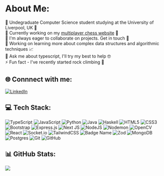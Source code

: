 # About Me:

🏫 Undegraduate Computer Science student studying at the University of Liverpool, UK 📍<br>🔭 Currently working on my [multiplayer chess website](https://github.com/FlynnHillier/chessalyze)  🤖
<br>
👯 I'm always eager to collaborate on projects. Get in touch 🔧<br>🌱 Working on learning more about complex data structures and algorithmic techniques 📈<br>💬 Ask me about typescript, I'll try my best to help 🤓 <br>⚡ Fun fact - I've recently started rock climbing 🧗


## 🌐 Connnect with me:
[![LinkedIn](https://img.shields.io/badge/LinkedIn-%230077B5.svg?logo=linkedin&logoColor=white)](https://linkedin.com/in/flynn-hillier/) 

## 💻 Tech Stack:
![TypeScript](https://img.shields.io/badge/typescript-%23007ACC.svg?style=flat&logo=typescript&logoColor=white) ![JavaScript](https://img.shields.io/badge/javascript-%23323330.svg?style=flat&logo=javascript&logoColor=%23F7DF1E) ![Python](https://img.shields.io/badge/python-3670A0?style=flat&logo=python&logoColor=ffdd54) ![Java](https://img.shields.io/badge/java-%23ED8B00.svg?style=flat&logo=openjdk&logoColor=white) ![Haskell](https://img.shields.io/badge/Haskell-5e5086?style=flat&logo=haskell&logoColor=white) ![HTML5](https://img.shields.io/badge/html5-%23E34F26.svg?style=flat&logo=html5&logoColor=white) ![CSS3](https://img.shields.io/badge/css3-%231572B6.svg?style=flat&logo=css3&logoColor=white) ![Bootstrap](https://img.shields.io/badge/bootstrap-%238511FA.svg?style=flat&logo=bootstrap&logoColor=white) ![Express.js](https://img.shields.io/badge/express.js-%23404d59.svg?style=flat&logo=express&logoColor=%2361DAFB) ![Next JS](https://img.shields.io/badge/Next-black?style=flat&logo=next.js&logoColor=white) ![NodeJS](https://img.shields.io/badge/node.js-6DA55F?style=flat&logo=node.js&logoColor=white) ![Nodemon](https://img.shields.io/badge/NODEMON-%23323330.svg?style=flat&logo=nodemon&logoColor=%BBDEAD) ![OpenCV](https://img.shields.io/badge/opencv-%23white.svg?style=flat&logo=opencv&logoColor=white) ![React](https://img.shields.io/badge/react-%2320232a.svg?style=flat&logo=react&logoColor=%2361DAFB) ![Socket.io](https://img.shields.io/badge/Socket.io-black?style=flat&logo=socket.io&badgeColor=010101) ![TailwindCSS](https://img.shields.io/badge/tailwindcss-%2338B2AC.svg?style=flat&logo=tailwind-css&logoColor=white) ![Badge Name](https://img.shields.io/badge/tRPC-%232596BE.svg?style=flat&logo=tRPC&logoColor=white) ![Zod](https://img.shields.io/badge/zod-%233068b7.svg?style=flat&logo=zod&logoColor=white) ![MongoDB](https://img.shields.io/badge/MongoDB-%234ea94b.svg?style=flat&logo=mongodb&logoColor=white) ![Postgres](https://img.shields.io/badge/postgres-%23316192.svg?style=flat&logo=postgresql&logoColor=white) ![Git](https://img.shields.io/badge/git-%23F05033.svg?style=flat&logo=git&logoColor=white) ![GitHub](https://img.shields.io/badge/github-%23121011.svg?style=flat&logo=github&logoColor=white)
## 📊 GitHub Stats:
<!-- ![](https://github-readme-stats.vercel.app/api?username=flynnhillier&theme=dark&hide_border=true&include_all_commits=true&count_private=false)<br/> -->
<!-- ![](https://github-readme-streak-stats.herokuapp.com/?user=flynnhillier&theme=dark&hide_border=true)<br/> -->
![](https://github-readme-stats.vercel.app/api/top-langs/?username=flynnhillier&theme=dark&hide_border=true&include_all_commits=true&count_private=false&layout=compact)

<!-- ---
![](https://visitcount.itsvg.in/api?id=flynnhillier&icon=8&color=6) -->

<!-- Proudly created with GPRM ( https://gprm.itsvg.in ). Check them out! - flynn -->
